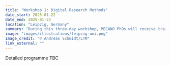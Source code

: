 ```yaml
---
title: "Workshop 1: Digital Research Methods"
date_start: 2025-01-22
date_end: 2025-01-24
location: "Leipzig, Germany"
summary: "During this three-day workshop, MECANO PhDs will receive training in DH tools and reflect on digital methods they will need to use for their research."
image: "images/illustrations/leipzig-uni.png"
image_credit: "© Andreas Schmidt/LTM"
link_external: ""
---
```



Detailed programme TBC